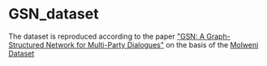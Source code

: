 # GSN_dataset

The dataset is reproduced according to the paper ["GSN: A Graph-Structured Network for Multi-Party Dialogues"]([https://arxiv.org/pdf/1905.13637v1.pdf](https://github.com/morning-dews/GSN-Dialogues)) on the basis of the [Molweni Dataset](https://github.com/HIT-SCIR/Molweni)
